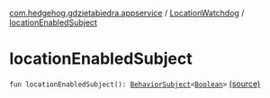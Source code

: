 [com.hedgehog.gdzietabiedra.appservice](../index.md) / [LocationWatchdog](index.md) / [locationEnabledSubject](./location-enabled-subject.md)

# locationEnabledSubject

`fun locationEnabledSubject(): `[`BehaviorSubject`](http://reactivex.io/RxJava/javadoc/io/reactivex/subjects/BehaviorSubject.html)`<`[`Boolean`](https://kotlinlang.org/api/latest/jvm/stdlib/kotlin/-boolean/index.html)`>` [(source)](https://github.com/asvid/GdzieTaBiedra/tree/master/app/src/main/java/com/hedgehog/gdzietabiedra/appservice/LocationWatchdog.kt#L60)